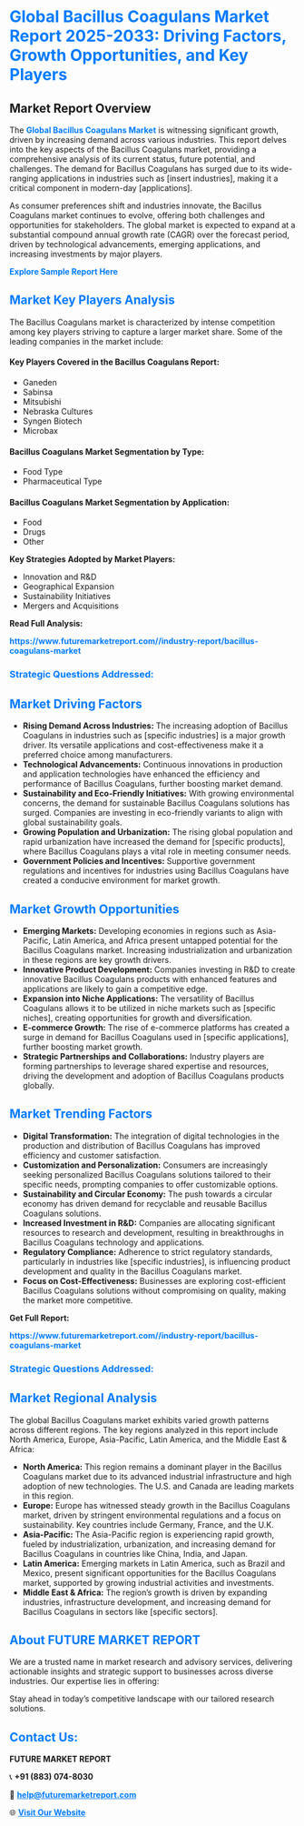 <h1 style="color: #007BFF;">Global Bacillus Coagulans Market Report 2025-2033: Driving Factors, Growth Opportunities, and Key Players</h1>

<section id="overview">
<h2>Market Report Overview</h2>
<p>The <a href="https://www.futuremarketreport.com//industry-report/bacillus-coagulans-market" style="color: #007BFF; text-decoration: none;"><strong>Global Bacillus Coagulans Market</strong></a> is witnessing significant growth, driven by increasing demand across various industries. This report delves into the key aspects of the Bacillus Coagulans market, providing a comprehensive analysis of its current status, future potential, and challenges. The demand for Bacillus Coagulans has surged due to its wide-ranging applications in industries such as [insert industries], making it a critical component in modern-day [applications].</p>
<p>As consumer preferences shift and industries innovate, the Bacillus Coagulans market continues to evolve, offering both challenges and opportunities for stakeholders. The global market is expected to expand at a substantial compound annual growth rate (CAGR) over the forecast period, driven by technological advancements, emerging applications, and increasing investments by major players.</p>
</section>

<section id="overview">
<p><a href="https://www.futuremarketreport.com//request-sample/reportId=88838" style="color: #007BFF; text-decoration: none;"><strong>Explore Sample Report Here</strong></a></p>
</section>

<section id="key-players">
<h2 style="color: #007BFF;">Market Key Players Analysis</h2>
<p>The Bacillus Coagulans market is characterized by intense competition among key players striving to capture a larger market share. Some of the leading companies in the market include:</p>
<h4>Key Players Covered in the Bacillus Coagulans Report:</h4>
<ul><li>Ganeden</li><li>Sabinsa</li><li>Mitsubishi</li><li>Nebraska Cultures</li><li>Syngen Biotech</li><li>Microbax</li></ul>
<h4>Bacillus Coagulans Market Segmentation by Type:</h4>
<ul><li>Food Type</li><li>Pharmaceutical Type</li></ul>

<h4>Bacillus Coagulans Market Segmentation by Application:</h4>
<ul><li>Food</li><li>Drugs</li><li>Other</li></ul>
<p><strong>Key Strategies Adopted by Market Players:</strong></p>
<ul>
<li>Innovation and R&D</li>
<li>Geographical Expansion</li>
<li>Sustainability Initiatives</li>
<li>Mergers and Acquisitions</li>
</ul>
</section>

<section>
<p><strong>Read Full Analysis: </strong></p><a href="https://www.futuremarketreport.com//industry-report/bacillus-coagulans-market" style="color: #007BFF; text-decoration: none;"><strong>https://www.futuremarketreport.com//industry-report/bacillus-coagulans-market</strong></a>
<h3 style="color: #007BFF;">Strategic Questions Addressed:</h3>
</section>

<section id="driving-factors">
<h2 style="color: #007BFF;">Market Driving Factors</h2>
<ul>
<li><strong>Rising Demand Across Industries:</strong> The increasing adoption of Bacillus Coagulans in industries such as [specific industries] is a major growth driver. Its versatile applications and cost-effectiveness make it a preferred choice among manufacturers.</li>
<li><strong>Technological Advancements:</strong> Continuous innovations in production and application technologies have enhanced the efficiency and performance of Bacillus Coagulans, further boosting market demand.</li>
<li><strong>Sustainability and Eco-Friendly Initiatives:</strong> With growing environmental concerns, the demand for sustainable Bacillus Coagulans solutions has surged. Companies are investing in eco-friendly variants to align with global sustainability goals.</li>
<li><strong>Growing Population and Urbanization:</strong> The rising global population and rapid urbanization have increased the demand for [specific products], where Bacillus Coagulans plays a vital role in meeting consumer needs.</li>
<li><strong>Government Policies and Incentives:</strong> Supportive government regulations and incentives for industries using Bacillus Coagulans have created a conducive environment for market growth.</li>
</ul>
</section>

<section id="growth-opportunities">
<h2 style="color: #007BFF;">Market Growth Opportunities</h2>
<ul>
<li><strong>Emerging Markets:</strong> Developing economies in regions such as Asia-Pacific, Latin America, and Africa present untapped potential for the Bacillus Coagulans market. Increasing industrialization and urbanization in these regions are key growth drivers.</li>
<li><strong>Innovative Product Development:</strong> Companies investing in R&D to create innovative Bacillus Coagulans products with enhanced features and applications are likely to gain a competitive edge.</li>
<li><strong>Expansion into Niche Applications:</strong> The versatility of Bacillus Coagulans allows it to be utilized in niche markets such as [specific niches], creating opportunities for growth and diversification.</li>
<li><strong>E-commerce Growth:</strong> The rise of e-commerce platforms has created a surge in demand for Bacillus Coagulans used in [specific applications], further boosting market growth.</li>
<li><strong>Strategic Partnerships and Collaborations:</strong> Industry players are forming partnerships to leverage shared expertise and resources, driving the development and adoption of Bacillus Coagulans products globally.</li>
</ul>
</section>

<section id="trending-factors">
<h2 style="color: #007BFF;">Market Trending Factors</h2>
<ul>
<li><strong>Digital Transformation:</strong> The integration of digital technologies in the production and distribution of Bacillus Coagulans has improved efficiency and customer satisfaction.</li>
<li><strong>Customization and Personalization:</strong> Consumers are increasingly seeking personalized Bacillus Coagulans solutions tailored to their specific needs, prompting companies to offer customizable options.</li>
<li><strong>Sustainability and Circular Economy:</strong> The push towards a circular economy has driven demand for recyclable and reusable Bacillus Coagulans solutions.</li>
<li><strong>Increased Investment in R&D:</strong> Companies are allocating significant resources to research and development, resulting in breakthroughs in Bacillus Coagulans technology and applications.</li>
<li><strong>Regulatory Compliance:</strong> Adherence to strict regulatory standards, particularly in industries like [specific industries], is influencing product development and quality in the Bacillus Coagulans market.</li>
<li><strong>Focus on Cost-Effectiveness:</strong> Businesses are exploring cost-efficient Bacillus Coagulans solutions without compromising on quality, making the market more competitive.</li>
</ul>
</section>

<section>
<p><strong>Get Full Report: </strong></p><a href="https://www.futuremarketreport.com//industry-report/bacillus-coagulans-market" style="color: #007BFF; text-decoration: none;"><strong>https://www.futuremarketreport.com//industry-report/bacillus-coagulans-market</strong></a>
<h3 style="color: #007BFF;">Strategic Questions Addressed:</h3>
</section>


<section id="regional-analysis">
<h2 style="color: #007BFF;">Market Regional Analysis</h2>
<p>The global Bacillus Coagulans market exhibits varied growth patterns across different regions. The key regions analyzed in this report include North America, Europe, Asia-Pacific, Latin America, and the Middle East & Africa:</p>
<ul>
<li><strong>North America:</strong> This region remains a dominant player in the Bacillus Coagulans market due to its advanced industrial infrastructure and high adoption of new technologies. The U.S. and Canada are leading markets in this region.</li>
<li><strong>Europe:</strong> Europe has witnessed steady growth in the Bacillus Coagulans market, driven by stringent environmental regulations and a focus on sustainability. Key countries include Germany, France, and the U.K.</li>
<li><strong>Asia-Pacific:</strong> The Asia-Pacific region is experiencing rapid growth, fueled by industrialization, urbanization, and increasing demand for Bacillus Coagulans in countries like China, India, and Japan.</li>
<li><strong>Latin America:</strong> Emerging markets in Latin America, such as Brazil and Mexico, present significant opportunities for the Bacillus Coagulans market, supported by growing industrial activities and investments.</li>
<li><strong>Middle East & Africa:</strong> The region’s growth is driven by expanding industries, infrastructure development, and increasing demand for Bacillus Coagulans in sectors like [specific sectors].</li>
</ul>
</section>

<footer>
<h2 style="color: #007BFF;">About FUTURE MARKET REPORT</h2>
<p>We are a trusted name in market research and advisory services, delivering actionable insights and strategic support to businesses across diverse industries. Our expertise lies in offering:</p>

<p>Stay ahead in today’s competitive landscape with our tailored research solutions.</p>

<h2 style="color: #007BFF;">Contact Us:</h2>
<p><strong>FUTURE MARKET REPORT</strong></p>
<p>📞 <strong>+91 (883) 074-8030</strong></p>
<p>📧 <strong><a href="mailto:help@futuremarketreport.com" style="color: #007BFF;">help@futuremarketreport.com</a></strong></p>
<p>🌐 <strong><a href="https://www.futuremarketreport.com/" style="color: #007BFF;">Visit Our Website</a></strong></p>
</footer>